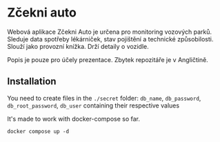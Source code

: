# Zčekni auto

Webová aplikace Zčekni Auto je určena pro monitoring vozových parků. Sleduje data spotřeby lékárniček, stav pojištění a technické způsobilosti. Slouží jako provozní knížka. Drží detaily o vozidle.

Popis je pouze pro účely prezentace. Zbytek repozitáře je v Angličtině.

## Installation

You need to create files in the `./secret` folder: `db_name`, `db_password`, `db_root_password`, `db_user` containing their respective values

It's made to work with docker-compose so far.

`docker compose up -d`